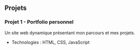 ## Projets
### Projet 1 - Portfolio personnel
Un site web dynamique présentant mon parcours et mes projets.
- Technologies : HTML, CSS, JavaScript